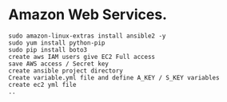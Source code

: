  # Amazon Web Services.

    sudo amazon-linux-extras install ansible2 -y 
    sudo yum install python-pip
    sudo pip install boto3 
    create aws IAM users give EC2 Full access
    save AWS access / Secret key
    create ansible project directory
    Create variable.yml file and define A_KEY / S_KEY variables
    create ec2 yml file
    ..
    

